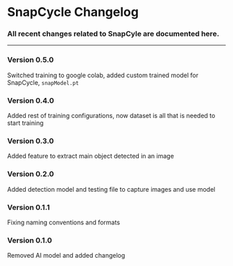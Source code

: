 # SnapCycle Changelog
### All recent changes related to SnapCyle are documented here.
---

### **Version 0.5.0**
Switched training to google colab, added custom trained model for SnapCycle, `snapModel.pt`

### **Version 0.4.0**
Added rest of training configurations, now dataset is all that is needed to start training

### **Version 0.3.0**
Added feature to extract main object detected in an image

### **Version 0.2.0**
Added detection model and testing file to capture images and use model

### **Version 0.1.1**
Fixing naming conventions and formats

### **Version 0.1.0**
Removed AI model and added changelog



